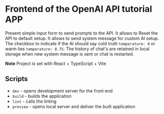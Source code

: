 # Frontend of the OpenAI API tutorial APP

Present simple input form to send prompts to the API. It allows to Reset the API to default setup. It allows to send system message for custom AI setup. The checkbox to indicate if the AI should say cold truth `temperature: 0` or warm lies `temperature: 0.75`.
The history of chat's are retained in local storage when new system message is sent or chat is restarted.

**Note** Project is set with React + TypeScript + Vite

## Scripts

- `dev` - opens development server for the front end
- `build` - builds the application
- `lint` - calls the linting
- `preview` - opens local server and deliver the built application
